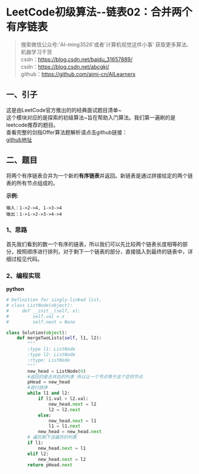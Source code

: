 # LeetCode初级算法--链表02：合并两个有序链表

> 搜索微信公众号:'AI-ming3526'或者'计算机视觉这件小事' 获取更多算法、机器学习干货  
> csdn：https://blog.csdn.net/baidu_31657889/  
> csdn：https://blog.csdn.net/abcgkj/  
> github：https://github.com/aimi-cn/AILearners

## 一、引子

这是由LeetCode官方推出的的经典面试题目清单~  
这个模块对应的是探索的初级算法~旨在帮助入门算法。我们第一遍刷的是leetcode推荐的题目。  
查看完整的剑指Offer算法题解析请点击github链接：  
[github地址](https://github.com/aimi-cn/AILearners/tree/master/blog/Algorithm/leetcode/primary_algorithms)

## 二、题目

将两个有序链表合并为一个新的**有序链表**并返回。新链表是通过拼接给定的两个链表的所有节点组成的。 

**示例:**

```
输入：1->2->4, 1->3->4
输出：1->1->2->3->4->4
```


### 1、思路

首先我们看到的数一个有序的链表，所以我们可以先比较两个链表长度相等的部分，按照顺序进行排列，对于剩下一个链表的部分，直接插入到最终的链表中，详细过程见代码。

### 2、编程实现

**python**

```python
# Definition for singly-linked list.
# class ListNode(object):
#     def __init__(self, x):
#         self.val = x
#         self.next = None

class Solution(object):
    def mergeTwoLists(self, l1, l2):
        """
        :type l1: ListNode
        :type l2: ListNode
        :rtype: ListNode
        """
        new_head = ListNode(0)
        #返回的是合并后的列表 所以让一个节点等于这个空的节点
        pHead = new_head
        #进行排序
        while l1 and l2:
            if l1.val > l2.val:
                new_head.next = l2
                l2 = l2.next
            else:
                new_head.next = l1
                l1 = l1.next
            new_head = new_head.next
        # 遍历剩下没遍历的列表
        if l1:
            new_head.next = l1
        elif l2:
            new_head.next = l2
        return pHead.next
```